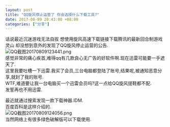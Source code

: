 ```yaml
---
layout: post
title: "QQ旋风停止运营了 你会选择什么下载工具?"
date: 2017-08-09 20:43:00 +08:00
categories: ["分享"]
---
```


<p>话说最近沉迷游戏无法自拔 想使用旋风高速下载链接下载腾讯的最新回合制游戏 灵山 却没想到意外的发现了QQ旋风停止运营的公告.<br /><img src="https://xy07-1251893119.costj.myqcloud.com/2017/08/09/3405471475.png" alt="QQ截图20170809123441.png" title="QQ截图20170809123441.png"><br />感觉非常的痛心疾首,难得qq有几款良心无广告的好软件啊.现在迅雷可能要一手遮天了.<br />这里我要吐槽一下迅雷.我买了会员,三台电脑都登陆了账号,结果呢,被通知恶意分享,就封了我的账号.<br />WTF,难道要让我一台电脑买一个迅雷会员吗?这一点给QQ旋风提鞋都不配.<br />发誓再也不用迅雷.</p><p>最近就通过搜索发现一款下载神器.IDM.<br />百度百科是这样介绍的.<br /><img src="https://xy07-1251893119.costj.myqcloud.com/2017/08/09/2123532187.png" alt="QQ截图20170809124056.png" title="QQ截图20170809124056.png"><br />当然网络上有很多绿色破解版可以下载使用.</p>